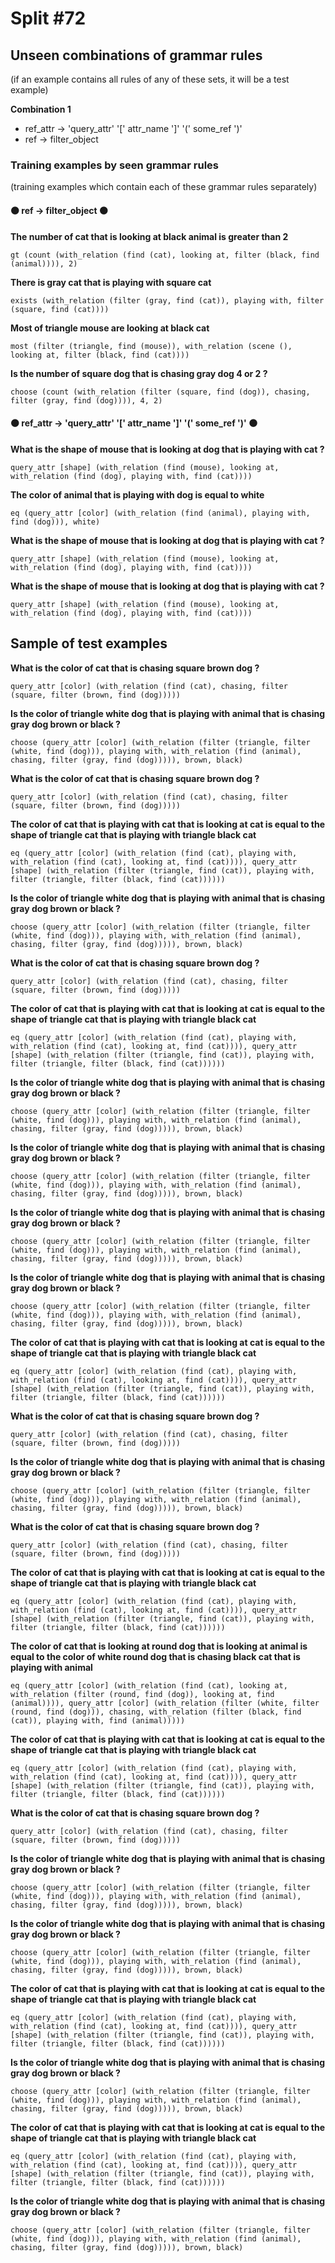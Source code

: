 # Split #72
## Unseen combinations of grammar rules
(if an example contains all rules of any of these sets, it will be a test example)

**Combination 1**
* ref_attr -> 'query_attr' '[' attr_name ']' '(' some_ref ')'
* ref -> filter_object

### Training examples by seen grammar rules
(training examples which contain each of these grammar rules separately)
#### ⚫ ref -> filter_object ⚫
**The number of cat that is looking at black animal is greater than 2**
 ```
gt (count (with_relation (find (cat), looking at, filter (black, find (animal)))), 2)
```
**There is gray cat that is playing with square cat**
 ```
exists (with_relation (filter (gray, find (cat)), playing with, filter (square, find (cat))))
```
**Most of triangle mouse are looking at black cat**
 ```
most (filter (triangle, find (mouse)), with_relation (scene (), looking at, filter (black, find (cat))))
```
**Is the number of square dog that is chasing gray dog 4 or 2 ?**
 ```
choose (count (with_relation (filter (square, find (dog)), chasing, filter (gray, find (dog)))), 4, 2)
```
#### ⚫ ref_attr -> 'query_attr' '[' attr_name ']' '(' some_ref ')' ⚫
**What is the shape of mouse that is looking at dog that is playing with cat ?**
 ```
query_attr [shape] (with_relation (find (mouse), looking at, with_relation (find (dog), playing with, find (cat))))
```
**The color of animal that is playing with dog is equal to white**
 ```
eq (query_attr [color] (with_relation (find (animal), playing with, find (dog))), white)
```
**What is the shape of mouse that is looking at dog that is playing with cat ?**
 ```
query_attr [shape] (with_relation (find (mouse), looking at, with_relation (find (dog), playing with, find (cat))))
```
**What is the shape of mouse that is looking at dog that is playing with cat ?**
 ```
query_attr [shape] (with_relation (find (mouse), looking at, with_relation (find (dog), playing with, find (cat))))
```
## Sample of test examples
**What is the color of cat that is chasing square brown dog ?**
 ```
query_attr [color] (with_relation (find (cat), chasing, filter (square, filter (brown, find (dog)))))
```
**Is the color of triangle white dog that is playing with animal that is chasing gray dog brown or black ?**
 ```
choose (query_attr [color] (with_relation (filter (triangle, filter (white, find (dog))), playing with, with_relation (find (animal), chasing, filter (gray, find (dog))))), brown, black)
```
**What is the color of cat that is chasing square brown dog ?**
 ```
query_attr [color] (with_relation (find (cat), chasing, filter (square, filter (brown, find (dog)))))
```
**The color of cat that is playing with cat that is looking at cat is equal to the shape of triangle cat that is playing with triangle black cat**
 ```
eq (query_attr [color] (with_relation (find (cat), playing with, with_relation (find (cat), looking at, find (cat)))), query_attr [shape] (with_relation (filter (triangle, find (cat)), playing with, filter (triangle, filter (black, find (cat))))))
```
**Is the color of triangle white dog that is playing with animal that is chasing gray dog brown or black ?**
 ```
choose (query_attr [color] (with_relation (filter (triangle, filter (white, find (dog))), playing with, with_relation (find (animal), chasing, filter (gray, find (dog))))), brown, black)
```
**What is the color of cat that is chasing square brown dog ?**
 ```
query_attr [color] (with_relation (find (cat), chasing, filter (square, filter (brown, find (dog)))))
```
**The color of cat that is playing with cat that is looking at cat is equal to the shape of triangle cat that is playing with triangle black cat**
 ```
eq (query_attr [color] (with_relation (find (cat), playing with, with_relation (find (cat), looking at, find (cat)))), query_attr [shape] (with_relation (filter (triangle, find (cat)), playing with, filter (triangle, filter (black, find (cat))))))
```
**Is the color of triangle white dog that is playing with animal that is chasing gray dog brown or black ?**
 ```
choose (query_attr [color] (with_relation (filter (triangle, filter (white, find (dog))), playing with, with_relation (find (animal), chasing, filter (gray, find (dog))))), brown, black)
```
**Is the color of triangle white dog that is playing with animal that is chasing gray dog brown or black ?**
 ```
choose (query_attr [color] (with_relation (filter (triangle, filter (white, find (dog))), playing with, with_relation (find (animal), chasing, filter (gray, find (dog))))), brown, black)
```
**Is the color of triangle white dog that is playing with animal that is chasing gray dog brown or black ?**
 ```
choose (query_attr [color] (with_relation (filter (triangle, filter (white, find (dog))), playing with, with_relation (find (animal), chasing, filter (gray, find (dog))))), brown, black)
```
**Is the color of triangle white dog that is playing with animal that is chasing gray dog brown or black ?**
 ```
choose (query_attr [color] (with_relation (filter (triangle, filter (white, find (dog))), playing with, with_relation (find (animal), chasing, filter (gray, find (dog))))), brown, black)
```
**The color of cat that is playing with cat that is looking at cat is equal to the shape of triangle cat that is playing with triangle black cat**
 ```
eq (query_attr [color] (with_relation (find (cat), playing with, with_relation (find (cat), looking at, find (cat)))), query_attr [shape] (with_relation (filter (triangle, find (cat)), playing with, filter (triangle, filter (black, find (cat))))))
```
**What is the color of cat that is chasing square brown dog ?**
 ```
query_attr [color] (with_relation (find (cat), chasing, filter (square, filter (brown, find (dog)))))
```
**Is the color of triangle white dog that is playing with animal that is chasing gray dog brown or black ?**
 ```
choose (query_attr [color] (with_relation (filter (triangle, filter (white, find (dog))), playing with, with_relation (find (animal), chasing, filter (gray, find (dog))))), brown, black)
```
**What is the color of cat that is chasing square brown dog ?**
 ```
query_attr [color] (with_relation (find (cat), chasing, filter (square, filter (brown, find (dog)))))
```
**The color of cat that is playing with cat that is looking at cat is equal to the shape of triangle cat that is playing with triangle black cat**
 ```
eq (query_attr [color] (with_relation (find (cat), playing with, with_relation (find (cat), looking at, find (cat)))), query_attr [shape] (with_relation (filter (triangle, find (cat)), playing with, filter (triangle, filter (black, find (cat))))))
```
**The color of cat that is looking at round dog that is looking at animal is equal to the color of white round dog that is chasing black cat that is playing with animal**
 ```
eq (query_attr [color] (with_relation (find (cat), looking at, with_relation (filter (round, find (dog)), looking at, find (animal)))), query_attr [color] (with_relation (filter (white, filter (round, find (dog))), chasing, with_relation (filter (black, find (cat)), playing with, find (animal)))))
```
**The color of cat that is playing with cat that is looking at cat is equal to the shape of triangle cat that is playing with triangle black cat**
 ```
eq (query_attr [color] (with_relation (find (cat), playing with, with_relation (find (cat), looking at, find (cat)))), query_attr [shape] (with_relation (filter (triangle, find (cat)), playing with, filter (triangle, filter (black, find (cat))))))
```
**What is the color of cat that is chasing square brown dog ?**
 ```
query_attr [color] (with_relation (find (cat), chasing, filter (square, filter (brown, find (dog)))))
```
**Is the color of triangle white dog that is playing with animal that is chasing gray dog brown or black ?**
 ```
choose (query_attr [color] (with_relation (filter (triangle, filter (white, find (dog))), playing with, with_relation (find (animal), chasing, filter (gray, find (dog))))), brown, black)
```
**Is the color of triangle white dog that is playing with animal that is chasing gray dog brown or black ?**
 ```
choose (query_attr [color] (with_relation (filter (triangle, filter (white, find (dog))), playing with, with_relation (find (animal), chasing, filter (gray, find (dog))))), brown, black)
```
**The color of cat that is playing with cat that is looking at cat is equal to the shape of triangle cat that is playing with triangle black cat**
 ```
eq (query_attr [color] (with_relation (find (cat), playing with, with_relation (find (cat), looking at, find (cat)))), query_attr [shape] (with_relation (filter (triangle, find (cat)), playing with, filter (triangle, filter (black, find (cat))))))
```
**Is the color of triangle white dog that is playing with animal that is chasing gray dog brown or black ?**
 ```
choose (query_attr [color] (with_relation (filter (triangle, filter (white, find (dog))), playing with, with_relation (find (animal), chasing, filter (gray, find (dog))))), brown, black)
```
**The color of cat that is playing with cat that is looking at cat is equal to the shape of triangle cat that is playing with triangle black cat**
 ```
eq (query_attr [color] (with_relation (find (cat), playing with, with_relation (find (cat), looking at, find (cat)))), query_attr [shape] (with_relation (filter (triangle, find (cat)), playing with, filter (triangle, filter (black, find (cat))))))
```
**Is the color of triangle white dog that is playing with animal that is chasing gray dog brown or black ?**
 ```
choose (query_attr [color] (with_relation (filter (triangle, filter (white, find (dog))), playing with, with_relation (find (animal), chasing, filter (gray, find (dog))))), brown, black)
```
